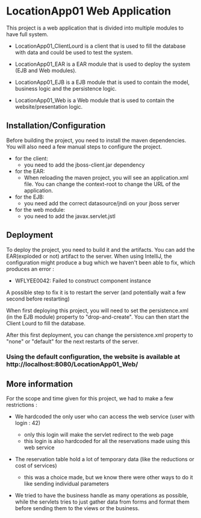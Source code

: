 # LocationApp01 Web Application
This project is a web application that is divided into multiple modules to have full system.

- LocationApp01_ClientLourd is a client that is used to fill the database with data and could be used to test the system.

- LocationApp01_EAR is a EAR module that is used to deploy the system (EJB and Web modules).

- LocationApp01_EJB is a EJB module that is used to contain the model, business logic and the persistence logic.

- LocationApp01_Web is a Web module that is used to contain the website/presentation logic.

## Installation/Configuration

Before building the project, you need to install the maven dependencies. You will also need a few manual steps to configure the project.
- for the client:
    - you need to add the jboss-client.jar dependency
- for the EAR:
    - When reloading the maven project, you will see an application.xml file. You can change the context-root to change the URL of the application.
- for the EJB:
    - you need add the correct datasource/jndi on your jboss server
- for the web module:
    - you need to add the javax.servlet.jstl


## Deployment

To deploy the project, you need to build it and the artifacts. You can add the EAR(exploded or not) artifact to the server.
When using IntelliJ, the configuration might produce a bug which we haven't been able to fix, which produces an error :
- WFLYEE0042: Failed to construct component instance

A possible step to fix it is to restart the server (and potentially wait a few second before restarting)

When first deploying this project, you will need to set the persistence.xml (in the EJB module) property to "drop-and-create". You can then start the Client Lourd to fill the database.

After this first deployment, you can change the persistence.xml property to "none" or "default" for the next restarts of the server.

### Using the default configuration, the website is available at http://localhost:8080/LocationApp01_Web/

## More information

For the scope and time given for this project, we had to make a few restrictions :
- We hardcoded the only user who can access the web service (user with login : 42)
  - only this login will make the servlet redirect to the web page
  - this login is also hardcoded for all the reservations made using this web service

- The reservation table hold a lot of temporary data (like the reductions or cost of services)
  - this was a choice made, but we know there were other ways to do it like sending individual parameters

- We tried to have the business handle as many operations as possible, while the servlets tries to just gather data from forms and format them before sending them to the views or the business.